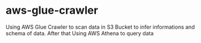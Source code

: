 # aws-glue-crawler
Using AWS Glue Crawler to scan data in S3 Bucket to infer informations and schema of data. After that Using AWS Athena to query data
